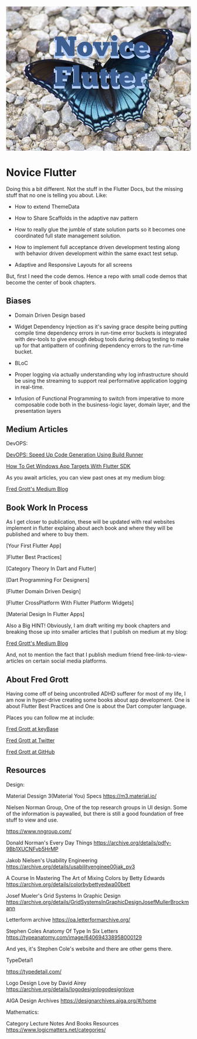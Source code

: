 ![novice flutter](./media/novice-flutter.png)

# Novice Flutter

Doing this a bit different. Not the stuff in the Flutter Docs, but the missing stuff that no one is telling you about. Like:

- How to extend ThemeData

- How to Share Scaffolds in the adaptive nav pattern

- How to really glue the jumble of state solution parts so it 
becomes one coordinated full state management solution.

- How to implement full acceptance driven development testing along with behavior driven development within the same exact test setup.

- Adaptive and Responsive Layouts for all screens

But, first I need the code demos. Hence a repo with small code demos that become the center of book chapters.

## Biases

- Domain Driven Design based

- Widget Dependency Injection as it's saving grace despite being 
  putting compile time dependency errors in run-time error buckets is integrated with dev-tools to give enough debug tools during debug testing to make up for that antipattern of confining dependency errors to the run-time bucket.

- BLoC

- Proper logging via actually understanding why log infrastructure should be using the streaming to support real performative application logging in real-time.

- Infusion of Functional Programming to switch from imperative to more composable code both in the business-logic layer, domain layer, and the presentation layers

## Medium Articles

DevOPS:

[DevOPS: Speed Up Code Generation Using Build Runner](https://fredgrott.medium.com/devops-speed-up-code-generation-using-build-runner-519ad62c55d2?sk=12f676cfe7168c3a722f5d15984a7b62)

[How To Get Windows App Targets With Flutter SDK](https://fredgrott.medium.com/how-to-get-windows-app-targets-with-flutter-sdk-10a41837bb0e?sk=614e62e57afafcb86fb2de80cde09217)




As you await articles, you can view past ones at my medium blog:

[Fred Grott's Medium Blog](https://fredgrott.medium.com)

## Book Work In Process

As I get closer to publication, these will be updated with real websites implement in flutter explaing about aech book and where they will be published and where to buy them.



[Your First Flutter App]

]Flutter Best Practices]

[Category Theory In Dart and Flutter]

[Dart Programming For Designers]

[Flutter Domain Driven Design]

[Flutter CrossPlatform With Flutter Platform Widgets]

[Material Design In Flutter Apps]


Also a Big HINT! Obviously, I am draft writing my book chapters and breaking those up into smaller articles that I publish on medium at my blog:

[Fred Grott's Medium Blog](https://fredgrott.medium.com)

And, not to mention the fact that I publish medium friend free-link-to-view-articles on certain social media platforms.




## About Fred Grott

Having come off of being uncontrolled ADHD sufferer for most of my life, I am now in hyper-drive creating some books about app development. One is about Flutter Best Practices and One is about the Dart computer language.

Places you can follow me at include:

[Fred Grott at keyBase](https://keybase.io/fredgrott)


[Fred Grott at Twitter](https://twitter.com/fredgrott)


[Fred Grott at GitHub](https://github.com/fredgrott)


## Resources

Design:

Material Dessign 3(Material You) Specs
https://m3.material.io/

Nielsen Norman Group, One of the top research groups in UI design. Some of the information is paywalled, but there is still a good foundation of free stuff to view and use.

https://www.nngroup.com/

Donald Norman's Every Day Things
https://archive.org/details/pdfy-9Bb1XUCNFvb5HrMP


Jakob Nielsen's Usability Engineering
https://archive.org/details/usabilityenginee00jak_pv3

A Course In Mastering The Art of Mixing Colors by Betty Edwards
https://archive.org/details/colorbybettyedwa00bett

Josef Mueler's Grid Systems In Graphic Design
https://archive.org/details/GridSystemsInGraphicDesignJosefMullerBrockmann

Letterform archive
https://oa.letterformarchive.org/

Stephen Coles Anatomy Of Type In Six Letters
https://typeanatomy.com/image/640694338958000129

And yes, it's Stephen Cole's website and there are other gems there.

TypeDetai1

https://typedetail.com/

Logo Design Love by David Airey
https://archive.org/details/logodesignlogodesignlove

AIGA Design Archives
https://designarchives.aiga.org/#/home




Mathematics:

Category Lecture Notes And Books Resources
https://www.logicmatters.net/categories/


